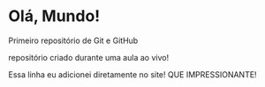 # Olá, Mundo!
 Primeiro repositório de Git e GitHub

 repositório criado durante uma aula ao vivo!
 
Essa linha eu adicionei diretamente no site! QUE IMPRESSIONANTE!
